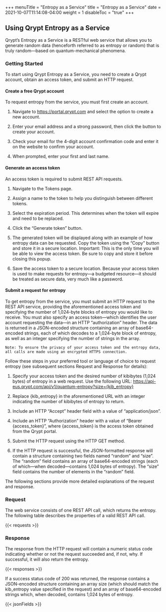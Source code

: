+++
menuTitle = "Entropy as a Service"
title = "Entropy as a Service"
date = 2021-10-07T11:14:08-04:00
weight = 1
disableToc = "true"
+++

## Using Qrypt Entropy as a Service
Qrypt’s Entropy as a Service is a RESTful web service that allows you to generate random data (henceforth referred to as entropy or random) that is truly random—based on quantum-mechanical phenomena.

### Getting Started

To start using Qrypt Entropy as a Service, you need to create a Qrypt account, obtain an access token, and submit an HTTP request.

#### Create a free Qrypt account
To request entropy from the service, you must first create an account.

1. Navigate to https://portal.qrypt.com and select the option to create a new account.

2. Enter your email address and a strong password, then click the button to create your account.

3. Check your email for the 4-digit account confirmation code and enter it on the website to confirm your account.

4. When prompted, enter your first and last name.

#### Generate an access token

An access token is required to submit REST API requests.

1. Navigate to the Tokens page.

2. Assign a name to the token to help you distinguish between different tokens.

3. Select the expiration period. This determines when the token will expire and need to be replaced.

4. Click the “Generate token” button.

5. The generated token will be displayed along with an example of how entropy data can be requested. Copy the token using the “Copy” button and store it in a secure location. Important: This is the only time you will be able to view the access token. Be sure to copy and store it before closing this popup.

6. Save the access token to a secure location. Because your access token is used to make requests for entropy—a budgeted resource—it should be treated as secure data, very much like a password.

#### Submit a request for entropy

To get entropy from the service, you must submit an HTTP request to the REST API service, providing the aforementioned access token and specifying the number of 1,024-byte blocks of entropy you would like to receive. You must also specify an access token—which identifies the user account requesting the data—in an HTTP “authorization” header. The data is returned in a JSON-encoded structure containing an array of base64-encoded strings, each of which decodes to a 1,024-byte block of entropy, as well as an integer specifying the number of strings in the array.

```
Note: To ensure the privacy of your access token and the entropy data, all calls are made using an encrypted HTTPS connection.
```

Follow these steps in your preferred tool or language of choice to request entropy (see subsequent sections Request and Response for details):

1. Specify your access token and the desired number of kibibytes (1,024 bytes) of entropy in a web request. Use the following URL: https://api-eus.qrypt.com/api/v1/quantum-entropy?size={kib_entropy}

2. Replace {kib_entropy} in the aforementioned URL with an integer indicating the number of kibibytes of entropy to return.

3. Include an HTTP “Accept” header field with a value of “application/json”.

4. Include an HTTP “Authorization” header with a value of “Bearer {access_token}”, where {access_token} is the access token obtained from the Qrypt portal.

5. Submit the HTTP request using the HTTP GET method.

6. If the HTTP request is successful, the JSON-formatted response will contain a structure containing two fields named “random” and “size”. The “random” field contains an array of base64-encoded strings (each of which—when decoded—contains 1,024 bytes of entropy). The “size” field contains the number of elements in the “random” field.

The following sections provide more detailed explanations of the request and response.

### Request

The web service consists of one REST API call, which returns the entropy. The following table describes the properties of a valid REST API call. 

{{< requests >}}

### Response

The response from the HTTP request will contain a numeric status code indicating whether or not the request succeeded and, if not, why. If successful, it will also return the entropy.

{{< responses >}}

If a success status code of 200 was returned, the response contains a JSON-encoded structure containing an array size (which should match the kib_entropy value specified in the request) and an array of base64-encoded strings which, when decoded, contains 1,024 bytes of entropy.

{{< jsonFields >}}
